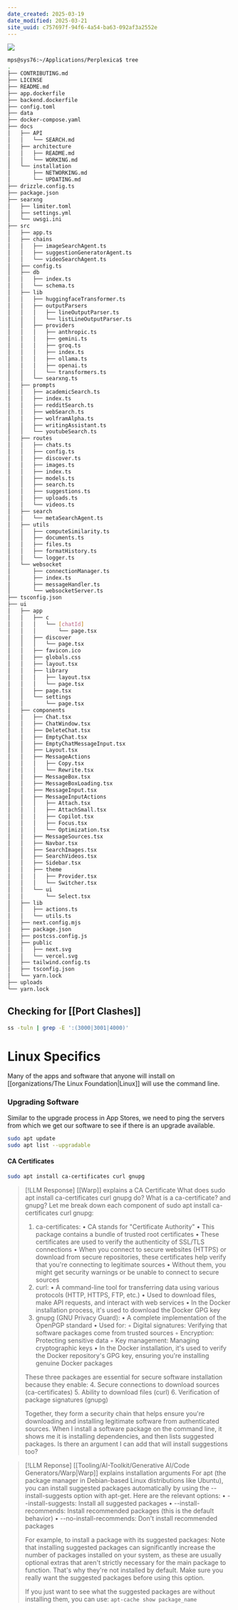 ```yaml
---
date_created: 2025-03-19
date_modified: 2025-03-21
site_uuid: c757697f-94f6-4a54-ba63-092af3a2552e
---
```


  

![](https://i.imgur.com/7mQYPvA.png)



```bash
mps@sys76:~/Applications/Perplexica$ tree
.
├── CONTRIBUTING.md
├── LICENSE
├── README.md
├── app.dockerfile
├── backend.dockerfile
├── config.toml
├── data
├── docker-compose.yaml
├── docs
│   ├── API
│   │   └── SEARCH.md
│   ├── architecture
│   │   ├── README.md
│   │   └── WORKING.md
│   └── installation
│       ├── NETWORKING.md
│       └── UPDATING.md
├── drizzle.config.ts
├── package.json
├── searxng
│   ├── limiter.toml
│   ├── settings.yml
│   └── uwsgi.ini
├── src
│   ├── app.ts
│   ├── chains
│   │   ├── imageSearchAgent.ts
│   │   ├── suggestionGeneratorAgent.ts
│   │   └── videoSearchAgent.ts
│   ├── config.ts
│   ├── db
│   │   ├── index.ts
│   │   └── schema.ts
│   ├── lib
│   │   ├── huggingfaceTransformer.ts
│   │   ├── outputParsers
│   │   │   ├── lineOutputParser.ts
│   │   │   └── listLineOutputParser.ts
│   │   ├── providers
│   │   │   ├── anthropic.ts
│   │   │   ├── gemini.ts
│   │   │   ├── groq.ts
│   │   │   ├── index.ts
│   │   │   ├── ollama.ts
│   │   │   ├── openai.ts
│   │   │   └── transformers.ts
│   │   └── searxng.ts
│   ├── prompts
│   │   ├── academicSearch.ts
│   │   ├── index.ts
│   │   ├── redditSearch.ts
│   │   ├── webSearch.ts
│   │   ├── wolframAlpha.ts
│   │   ├── writingAssistant.ts
│   │   └── youtubeSearch.ts
│   ├── routes
│   │   ├── chats.ts
│   │   ├── config.ts
│   │   ├── discover.ts
│   │   ├── images.ts
│   │   ├── index.ts
│   │   ├── models.ts
│   │   ├── search.ts
│   │   ├── suggestions.ts
│   │   ├── uploads.ts
│   │   └── videos.ts
│   ├── search
│   │   └── metaSearchAgent.ts
│   ├── utils
│   │   ├── computeSimilarity.ts
│   │   ├── documents.ts
│   │   ├── files.ts
│   │   ├── formatHistory.ts
│   │   └── logger.ts
│   └── websocket
│       ├── connectionManager.ts
│       ├── index.ts
│       ├── messageHandler.ts
│       └── websocketServer.ts
├── tsconfig.json
├── ui
│   ├── app
│   │   ├── c
│   │   │   └── [chatId]
│   │   │       └── page.tsx
│   │   ├── discover
│   │   │   └── page.tsx
│   │   ├── favicon.ico
│   │   ├── globals.css
│   │   ├── layout.tsx
│   │   ├── library
│   │   │   ├── layout.tsx
│   │   │   └── page.tsx
│   │   ├── page.tsx
│   │   └── settings
│   │       └── page.tsx
│   ├── components
│   │   ├── Chat.tsx
│   │   ├── ChatWindow.tsx
│   │   ├── DeleteChat.tsx
│   │   ├── EmptyChat.tsx
│   │   ├── EmptyChatMessageInput.tsx
│   │   ├── Layout.tsx
│   │   ├── MessageActions
│   │   │   ├── Copy.tsx
│   │   │   └── Rewrite.tsx
│   │   ├── MessageBox.tsx
│   │   ├── MessageBoxLoading.tsx
│   │   ├── MessageInput.tsx
│   │   ├── MessageInputActions
│   │   │   ├── Attach.tsx
│   │   │   ├── AttachSmall.tsx
│   │   │   ├── Copilot.tsx
│   │   │   ├── Focus.tsx
│   │   │   └── Optimization.tsx
│   │   ├── MessageSources.tsx
│   │   ├── Navbar.tsx
│   │   ├── SearchImages.tsx
│   │   ├── SearchVideos.tsx
│   │   ├── Sidebar.tsx
│   │   ├── theme
│   │   │   ├── Provider.tsx
│   │   │   └── Switcher.tsx
│   │   └── ui
│   │       └── Select.tsx
│   ├── lib
│   │   ├── actions.ts
│   │   └── utils.ts
│   ├── next.config.mjs
│   ├── package.json
│   ├── postcss.config.js
│   ├── public
│   │   ├── next.svg
│   │   └── vercel.svg
│   ├── tailwind.config.ts
│   ├── tsconfig.json
│   └── yarn.lock
├── uploads
└── yarn.lock
```

## Checking for [[Port Clashes]]
```bash
ss -tuln | grep -E ':(3000|3001|4000)'
```

# Linux Specifics
Many of the apps and software that anyone will install on [[organizations/The Linux Foundation|Linux]] will use the command line. 

### Upgrading Software
Similar to the upgrade process in App Stores, we need to ping the servers from which we get our software to see if there is an upgrade available. 
```bash
sudo apt update
sudo apt list --upgradable
```

#### CA Certificates
```bash
sudo apt install ca-certificates curl gnupg
```

> [!LLM Response] [[Warp]] explains a CA Certificate
> What does sudo apt install ca-certificates curl gnupg do?  What is a ca-certificate? and gnupg?
> Let me break down each component of sudo apt install ca-certificates curl gnupg:
> 
> 1. ca-certificates:
> •  CA stands for "Certificate Authority"
> •  This package contains a bundle of trusted root certificates
> •  These certificates are used to verify the authenticity of SSL/TLS connections
> •  When you connect to secure websites (HTTPS) or download from secure repositories, these certificates help verify that you're connecting to legitimate sources
> •  Without them, you might get security warnings or be unable to connect to secure sources
> 2. curl:
> •  A command-line tool for transferring data using various protocols (HTTP, HTTPS, FTP, etc.)
> •  Used to download files, make API requests, and interact with web services
> •  In the Docker installation process, it's used to download the Docker GPG key
> 3. gnupg (GNU Privacy Guard):
> •  A complete implementation of the OpenPGP standard
> •  Used for:
> ◦  Digital signatures: Verifying that software packages come from trusted sources
> ◦  Encryption: Protecting sensitive data
> ◦  Key management: Managing cryptographic keys
> •  In the Docker installation, it's used to verify the Docker repository's GPG key, ensuring you're installing genuine Docker packages
> 
> These three packages are essential for secure software installation because they enable:
> 4. Secure connections to download sources (ca-certificates)
> 5. Ability to download files (curl)
> 6. Verification of package signatures (gnupg)
> 
> Together, they form a security chain that helps ensure you're downloading and installing legitimate software from authenticated sources.
> When I install a software package on the command line, it shows me it is installing dependencies, and then lists suggested packages. Is there an argument I can add that will install suggestions too?


>[!LLM Reponse] [[Tooling/AI-Toolkit/Generative AI/Code Generators/Warp|Warp]] explains installation arguments
>For apt (the package manager in Debian-based Linux distributions like Ubuntu), you can install suggested packages automatically by using the --install-suggests option with apt-get. Here are the relevant options:
>•  --install-suggests: Install all suggested packages
>•  --install-recommends: Install recommended packages (this is the default behavior)
>•  --no-install-recommends: Don't install recommended packages
>
>For example, to install a package with its suggested packages:
>Note that installing suggested packages can significantly increase the number of packages installed on your system, as these are usually optional extras that aren't strictly necessary for the main package to function. That's why they're not installed by default. Make sure you really want the suggested packages before using this option.
>
>If you just want to see what the suggested packages are without installing them, you can use:
>`apt-cache show package_name`

